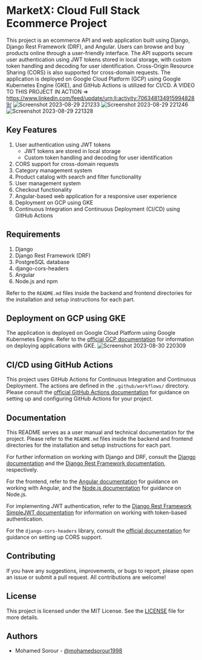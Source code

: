# MarketX: Cloud Full Stack Ecommerce Project

This project is an ecommerce API and web application built using Django, Django Rest Framework (DRF), and Angular. Users can browse and buy products online through a user-friendly interface. The API supports secure user authentication using JWT tokens stored in local storage, with custom token handling and decoding for user identification. Cross-Origin Resource Sharing (CORS) is also supported for cross-domain requests. The application is deployed on Google Cloud Platform (GCP) using Google Kubernetes Engine (GKE), and GitHub Actions is utilized for CI/CD.
A VIDEO TO THIS PROJECT IN ACTION => https://www.linkedin.com/feed/update/urn:li:activity:7063481349159948289/
![Screenshot 2023-08-29 221233](https://github.com/mohamedsorour1998/MarketX/assets/110028481/bbc39a4f-6401-409b-9930-5eecade4fb0b)
![Screenshot 2023-08-29 221246](https://github.com/mohamedsorour1998/MarketX/assets/110028481/423b6ba7-9cce-4ef7-b131-62b34aac505b)
![Screenshot 2023-08-29 221328](https://github.com/mohamedsorour1998/MarketX/assets/110028481/85d16145-e422-42d5-b419-2fc7364a68a8)

## Key Features

1. User authentication using JWT tokens
   - JWT tokens are stored in local storage
   - Custom token handling and decoding for user identification
2. CORS support for cross-domain requests
3. Category management system
4. Product catalog with search and filter functionality
5. User management system
6. Checkout functionality
7. Angular-based web application for a responsive user experience
8. Deployment on GCP using GKE
9. Continuous Integration and Continuous Deployment (CI/CD) using GitHub Actions

## Requirements

1. Django
2. Django Rest Framework (DRF)
3. PostgreSQL database
4. django-cors-headers
5. Angular
6. Node.js and npm

Refer to the `README.md` files inside the backend and frontend directories for the installation and setup instructions for each part.

## Deployment on GCP using GKE

The application is deployed on Google Cloud Platform using Google Kubernetes Engine. Refer to the [official GCP documentation](https://cloud.google.com/kubernetes-engine/docs) for information on deploying applications with GKE.
![Screenshot 2023-08-30 220309](https://github.com/mohamedsorour1998/MarketX/assets/110028481/f4c0cde8-0055-40a2-8e21-f93b1c6d8160)

## CI/CD using GitHub Actions

This project uses GitHub Actions for Continuous Integration and Continuous Deployment. The actions are defined in the `.github/workflows/` directory. Please consult the [official GitHub Actions documentation](https://docs.github.com/en/actions) for guidance on setting up and configuring GitHub Actions for your project.

## Documentation

This README serves as a user manual and technical documentation for the project. Please refer to the `README.md` files inside the backend and frontend directories for the installation and setup instructions for each part.

For further information on working with Django and DRF, consult the [Django documentation](https://docs.djangoproject.com/en/stable/) and the [Django Rest Framework documentation](https://www.django-rest-framework.org/), respectively.

For the frontend, refer to the [Angular documentation](https://angular.io/docs) for guidance on working with Angular, and the [Node.js documentation](https://nodejs.org/en/docs/) for guidance on Node.js.

For implementing JWT authentication, refer to the [Django Rest Framework SimpleJWT documentation](https://django-rest-framework-simplejwt.readthedocs.io/en/latest/index.html) for information on working with token-based authentication.

For the `django-cors-headers` library, consult the [official documentation](https://github.com/adamchainz/django-cors-headers#setup) for guidance on setting up CORS support.

## Contributing

If you have any suggestions, improvements, or bugs to report, please open an issue or submit a pull request. All contributions are welcome!

## License

This project is licensed under the MIT License. See the [LICENSE](LICENSE) file for more details.

## Authors

- Mohamed Sorour - [@mohamedsorour1998](mohamedsorour1998)
